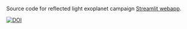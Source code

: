 Source code for reflected light exoplanet campaign [Streamlit webapp](https://reflected-light-planets.streamlit.app/).  



[![DOI](https://zenodo.org/badge/DOI/10.5281/zenodo.15829821.svg)](https://doi.org/10.5281/zenodo.15829821)

